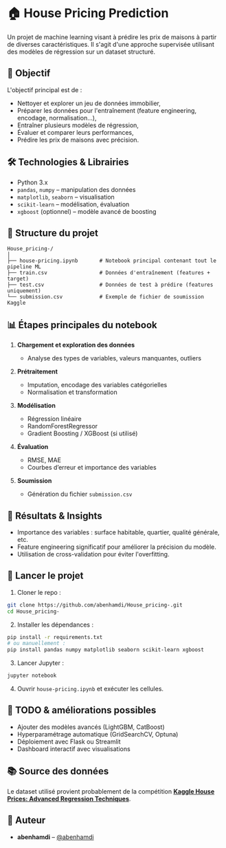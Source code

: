 # 🏠 House Pricing Prediction

Un projet de machine learning visant à prédire les prix de maisons à partir de diverses caractéristiques. Il s'agit d'une approche supervisée utilisant des modèles de régression sur un dataset structuré.

## 🎯 Objectif

L'objectif principal est de :

* Nettoyer et explorer un jeu de données immobilier,
* Préparer les données pour l'entraînement (feature engineering, encodage, normalisation...),
* Entraîner plusieurs modèles de régression,
* Évaluer et comparer leurs performances,
* Prédire les prix de maisons avec précision.

## 🛠️ Technologies & Librairies

* Python 3.x
* `pandas`, `numpy` – manipulation des données
* `matplotlib`, `seaborn` – visualisation
* `scikit-learn` – modélisation, évaluation
* `xgboost` (optionnel) – modèle avancé de boosting

## 📁 Structure du projet

```
House_pricing-/
│
├── house-pricing.ipynb       # Notebook principal contenant tout le pipeline ML
├── train.csv                 # Données d'entraînement (features + target)
├── test.csv                  # Données de test à prédire (features uniquement)
└── submission.csv            # Exemple de fichier de soumission Kaggle
```

## 📊 Étapes principales du notebook

1. **Chargement et exploration des données**

   * Analyse des types de variables, valeurs manquantes, outliers
2. **Prétraitement**

   * Imputation, encodage des variables catégorielles
   * Normalisation et transformation
3. **Modélisation**

   * Régression linéaire
   * RandomForestRegressor
   * Gradient Boosting / XGBoost (si utilisé)
4. **Évaluation**

   * RMSE, MAE
   * Courbes d’erreur et importance des variables
5. **Soumission**

   * Génération du fichier `submission.csv`

## 🧠 Résultats & Insights

* Importance des variables : surface habitable, quartier, qualité générale, etc.
* Feature engineering significatif pour améliorer la précision du modèle.
* Utilisation de cross-validation pour éviter l'overfitting.

## 🚀 Lancer le projet

1. Cloner le repo :

```bash
git clone https://github.com/abenhamdi/House_pricing-.git
cd House_pricing-
```

2. Installer les dépendances :

```bash
pip install -r requirements.txt
# ou manuellement :
pip install pandas numpy matplotlib seaborn scikit-learn xgboost
```

3. Lancer Jupyter :

```bash
jupyter notebook
```

4. Ouvrir `house-pricing.ipynb` et exécuter les cellules.

## 📝 TODO & améliorations possibles

* Ajouter des modèles avancés (LightGBM, CatBoost)
* Hyperparamétrage automatique (GridSearchCV, Optuna)
* Déploiement avec Flask ou Streamlit
* Dashboard interactif avec visualisations

## 📚 Source des données

Le dataset utilisé provient probablement de la compétition [**Kaggle House Prices: Advanced Regression Techniques**](https://www.kaggle.com/competitions/house-prices-advanced-regression-techniques).

## 👤 Auteur

* **abenhamdi** – [@abenhamdi](https://github.com/abenhamdi)
